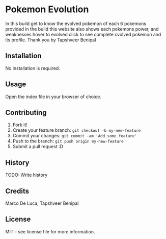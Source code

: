 # Pokemon Evolution

In this build get to know the evolved pokemon of each 6 pokemons provided in the build this website also shows each pokemons power, and weaknesses hover to evolved click to see complete cvolved pokemon and its profile. Thank you by Tapshveer Benipal

## Installation

No installation is required.

## Usage

Open the index file in your browser of choice.

## Contributing

1. Fork it!
2. Create your feature branch: `git checkout -b my-new-feature`
3. Commit your changes: `git commit -am 'Add some feature'`
4. Push to the branch: `git push origin my-new-feature`
5. Submit a pull request :D

## History

TODO: Write history

## Credits

Marco De Luca, Tapshveer Benipal

## License

MIT - see license file for more information.
